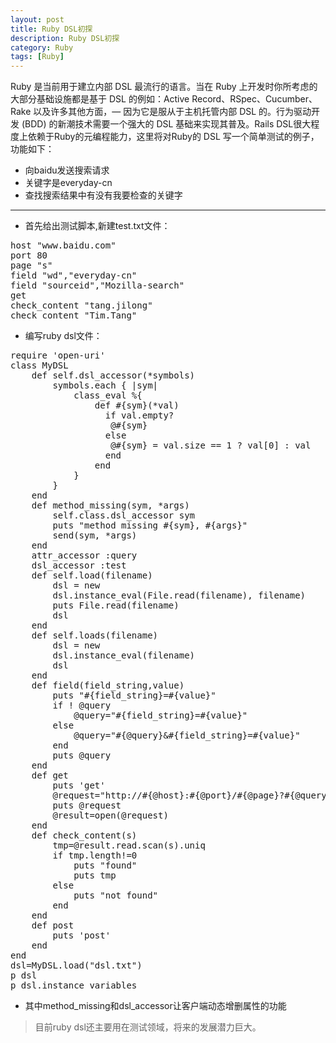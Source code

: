 ```yaml
---
layout: post
title: Ruby DSL初探
description: Ruby DSL初探
category: Ruby
tags: [Ruby]
---
```

Ruby 是当前用于建立内部 DSL 最流行的语言。当在 Ruby 上开发时你所考虑的大部分基础设施都是基于 DSL 的例如：Active Record、RSpec、Cucumber、Rake 以及许多其他方面，— 因为它是服从于主机托管内部 DSL 的。行为驱动开发 (BDD) 的新潮技术需要一个强大的 DSL 基础来实现其普及。Rails DSL很大程度上依赖于Ruby的元编程能力，这里将对Ruby的 DSL 写一个简单测试的例子，功能如下：

 - 向baidu发送搜索请求
 - 关键字是everyday-cn
 - 查找搜索结果中有没有我要检查的关键字

----------

 - 首先给出测试脚本,新建test.txt文件：
<pre>
host "www.baidu.com"
port 80
page "s"
field "wd","everyday-cn"
field "sourceid","Mozilla-search"
get
check_content "tang.jilong"
check_content "Tim.Tang"
</pre>
 - 编写ruby dsl文件：
<pre>
require 'open-uri'
class MyDSL
	def self.dsl_accessor(*symbols)
		symbols.each { |sym|
			class_eval %{
				def #{sym}(*val)
				  if val.empty?
				   @#{sym}
				  else
				   @#{sym} = val.size == 1 ? val[0] : val
				  end
				end
			}
		}
	end
	def method_missing(sym, *args)
		self.class.dsl_accessor sym
		puts "method missing #{sym}, #{args}"
		send(sym, *args)
	end
	attr_accessor :query
	dsl_accessor :test
	def self.load(filename)
		dsl = new
		dsl.instance_eval(File.read(filename), filename)
		puts File.read(filename)
		dsl
	end
	def self.loads(filename)
		dsl = new
		dsl.instance_eval(filename)
		dsl
	end
	def field(field_string,value)
		puts "#{field_string}=#{value}"
		if ! @query
			@query="#{field_string}=#{value}"
		else
			@query="#{@query}&#{field_string}=#{value}"
		end
		puts @query
	end
	def get
		puts 'get'
		@request="http://#{@host}:#{@port}/#{@page}?#{@query}"
		puts @request
		@result=open(@request)
	end
	def check_content(s)
		tmp=@result.read.scan(s).uniq
		if tmp.length!=0
			puts "found"
			puts tmp
		else
			puts "not found"
		end
	end
	def post
		puts 'post'
	end
end
dsl=MyDSL.load("dsl.txt")
p dsl
p dsl.instance_variables
</pre>
 - 其中method_missing和dsl_accessor让客户端动态增删属性的功能

> 目前ruby dsl还主要用在测试领域，将来的发展潜力巨大。
